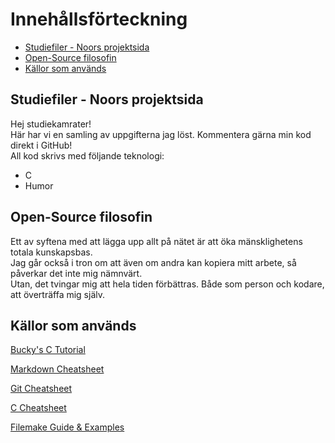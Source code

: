 # Innehållsförteckning
- [Studiefiler - Noors projektsida](#studiefiler---noors-projektsida)
- [Open-Source filosofin](#open-source-filosofin)
- [Källor som används](#källor-som-används)

## Studiefiler - Noors projektsida
Hej studiekamrater!\
Här har vi en samling av uppgifterna jag löst. Kommentera gärna min kod direkt i GitHub!\
All kod skrivs med följande teknologi:
* C
* Humor

## Open-Source filosofin
Ett av syftena med att lägga upp allt på nätet är att öka mänsklighetens totala kunskapsbas.\
Jag går också i tron om att även om andra kan kopiera mitt arbete, så påverkar det inte mig nämnvärt.\
Utan, det tvingar mig att hela tiden förbättras. Både som person och kodare, att överträffa mig själv.

## Källor som används
[Bucky's C Tutorial](https://www.youtube.com/watch?v=2NWeucMKrLI)

[Markdown Cheatsheet](https://github.com/adam-p/markdown-here/wiki/Markdown-Cheatsheet)

[Git Cheatsheet](https://about.gitlab.com/images/press/git-cheat-sheet.pdf)

[C Cheatsheet](https://cheatography.com/ashlyn-black/cheat-sheets/c-reference/)

[Filemake Guide & Examples](https://kbroman.org/minimal_make/)
